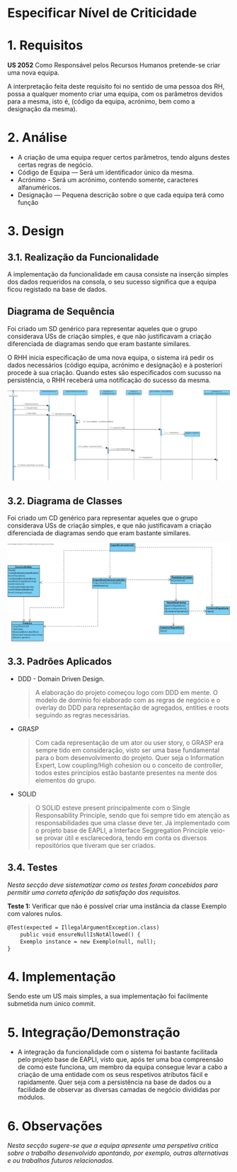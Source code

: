  Especificar Nível de Criticidade
=======================================


# 1. Requisitos


**US 2052** Como Responsável pelos Recursos Humanos pretende-se criar uma nova equipa.

A interpretação feita deste requisito foi no sentido de uma pessoa dos RH, possa a qualquer momento criar uma
equipa, com os parâmetros devidos para a mesma, isto é, (código da equipa, acrónimo, bem como a designação da mesma).

# 2. Análise

- A criação de uma equipa requer certos parâmetros, tendo alguns destes certas regras de negócio.
- Código de Equipa — Será um identificador único da mesma.
- Acrónimo - Será um acrónimo, contendo somente, caracteres alfanuméricos.
- Designação — Pequena descrição sobre o que cada equipa terá como função


# 3. Design

## 3.1. Realização da Funcionalidade

A implementação da funcionalidade em causa consiste na inserção simples dos dados requeridos na consola, 
o seu sucesso significa que a equipa ficou registado na base de dados.

## Diagrama de Sequência ##

Foi criado um SD genérico para representar aqueles que o grupo considerava USs de criação simples, e que não 
justificavam a criação diferenciada de diagramas sendo que eram bastante similares.


O RHH inicia especificação de uma nova equipa, o sistema irá pedir os dados necessários (código equipa, 
acrónimo e designação) e à posteriori procede à sua criação. Quando estes são especificados com sucusso na persistência, 
o RHH receberá uma notificação do sucesso da mesma.

![SD_EspecificarGenerico.png](SD_EspecificarGenerico.png)
## 3.2. Diagrama de Classes

Foi criado um CD genérico para representar aqueles que o grupo considerava USs de criação simples, e que não 
justificavam a criação diferenciada de diagramas sendo que eram bastante similares.


![CD_EspecificarGenerico.png](CD_EspecificarGenerico.png)
## 3.3. Padrões Aplicados

* DDD - Domain Driven Design. 
    >A elaboração do projeto começou logo com DDD em mente. O modelo de domínio foi elaborado com as regras de negócio e o overlay do DDD para representação de agregados, entities e roots seguindo as regras necessárias.

* GRASP
  >Com cada representação de um ator ou user story, o GRASP era sempre tido em consideração, visto ser uma base fundamental para o bom desenvolvimento do projeto.
  > Quer seja o Information Expert, Low coupling/High cohesion ou o conceito de controller, todos estes princípios estão bastante presentes na mente dos elementos do grupo.
  
* SOLID
    > O SOLID esteve present principalmente com o Single Responsability Principle, sendo que foi sempre tido em atenção as responsabilidades que uma classe deve ter.
    >Já implementado com o projeto base de EAPLI, a Interface Seggregation Principle veio-se provar útil e esclarecedora, tendo em conta os diversos repositórios que tiveram que ser criados.
## 3.4. Testes 
*Nesta secção deve sistematizar como os testes foram concebidos para permitir uma correta aferição da satisfação dos requisitos.*

**Teste 1:** Verificar que não é possível criar uma instância da classe Exemplo com valores nulos.

	@Test(expected = IllegalArgumentException.class)
		public void ensureNullIsNotAllowed() {
		Exemplo instance = new Exemplo(null, null);
	}

# 4. Implementação

Sendo este um US mais simples, a sua implementação foi facilmente submetida num único commit. 


# 5. Integração/Demonstração

* A integração da funcionalidade com o sistema foi bastante facilitada pelo projeto base de EAPLI, visto que, após ter uma boa compreensão de como este funciona, um membro da equipa consegue levar a cabo a criação de uma entidade com os seus respetivos atributos fácil e rapidamente. 
Quer seja com a persistência na base de dados ou a facilidade de observar as diversas camadas de negócio divididas por módulos.
# 6. Observações

*Nesta secção sugere-se que a equipa apresente uma perspetiva critica sobre o trabalho desenvolvido apontando, por exemplo, outras alternativas e ou trabalhos futuros relacionados.*



